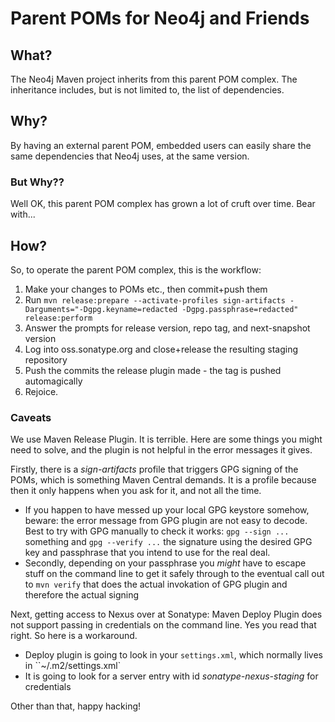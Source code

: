 # Parent POMs for Neo4j and Friends

## What?

The Neo4j Maven project inherits from this parent POM complex. The inheritance includes, but is not limited to, the list of dependencies.

## Why?

By having an external parent POM, embedded users can easily share the same dependencies that Neo4j uses, at the same version.

### But Why??

Well OK, this parent POM complex has grown a lot of cruft over time. Bear with...

## How?

So, to operate the parent POM complex, this is the workflow:

1. Make your changes to POMs etc., then commit+push them
2. Run `mvn release:prepare --activate-profiles sign-artifacts -Darguments="-Dgpg.keyname=redacted -Dgpg.passphrase=redacted" release:perform`
3. Answer the prompts for release version, repo tag, and next-snapshot version
4. Log into oss.sonatype.org and close+release the resulting staging repository
5. Push the commits the release plugin made - the tag is pushed automagically
6. Rejoice.

### Caveats

We use Maven Release Plugin. It is terrible. Here are some things you might need to solve, and the plugin is not helpful in the error messages it gives.

Firstly, there is a _sign-artifacts_ profile that triggers GPG signing of the POMs, which is something Maven Central demands. It is a profile because then it only happens when you ask for it, and not all the time.

* If you happen to have messed up your local GPG keystore somehow, beware: the error message from GPG plugin are not easy to decode. Best to try with GPG manually to check it works: `gpg --sign ...` something and `gpg --verify ...` the
signature using the desired GPG key and passphrase that you intend to use for the real deal.
* Secondly, depending on your passphrase you _might_ have to escape stuff on the command line to get it safely through to the eventual call out to `mvn verify` that does the actual invokation of GPG plugin and therefore the actual signing

Next, getting access to Nexus over at Sonatype: Maven Deploy Plugin does not support passing in credentials on the command line. Yes you read that right. So here is a workaround.

* Deploy plugin is going to look in your `settings.xml`, which normally lives in ``~/.m2/settings.xml`
* It is going to look for a server entry with id _sonatype-nexus-staging_ for credentials

Other than that, happy hacking!
